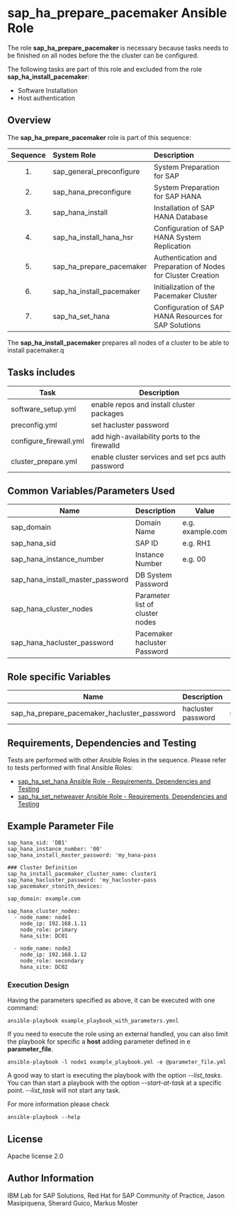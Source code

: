 # sap_ha_prepare_pacemaker Ansible Role

The role **sap_ha_prepare_pacemaker** is necessary because tasks needs to be finished on all nodes before the the cluster can be configured.

The following tasks are part of this role and excluded from the role **sap_ha_install_pacemaker**:
  - Software Installation
  - Host authentication

## Overview

The **sap_ha_prepare_pacemaker** role is part of this sequence:

| Sequence | System Role              | Description                                                  |
| :------: | :----------------------- | :----------------------------------------------------------- |
|    1.    | sap_general_preconfigure | System Preparation for SAP                                   |
|    2.    | sap_hana_preconfigure    | System Preparation for SAP HANA                              |
|    3.    | sap_hana_install         | Installation of SAP HANA Database                            |
|    4.    | sap_ha_install_hana_hsr  | Configuration of SAP HANA System Replication                 |
|    5.    | sap_ha_prepare_pacemaker | Authentication and Preparation of Nodes for Cluster Creation |
|    6.    | sap_ha_install_pacemaker | Initialization of the Pacemaker Cluster                      |
|    7.    | sap_ha_set_hana          | Configuration of SAP HANA Resources for SAP Solutions        |

The **sap_ha_install_pacemaker** prepares all nodes of a cluster to be able to install pacemaker.q

## Tasks includes

| Task                   | Description                                       |
| ---------------------- | ------------------------------------------------- |
| software_setup.yml     | enable repos and install cluster packages         |
| preconfig.yml          | set hacluster password                            |
| configure_firewall.yml | add high-availability ports to the firewalld      |
| cluster_prepare.yml    | enable cluster services and set pcs auth password |

## Common Variables/Parameters Used

| Name                             | Description                     | Value            |
| -------------------------------- | ------------------------------- | ---------------- |
| sap_domain                       | Domain Name                     | e.g. example.com |
| sap_hana_sid                     | SAP ID                          | e.g. RH1         |
| sap_hana_instance_number         | Instance Number                 | e.g. 00          |
| sap_hana_install_master_password | DB System Password              |
| sap_hana_cluster_nodes           | Parameter list of cluster nodes |
| sap_hana_hacluster_password      | Pacemaker hacluster Password    |

## Role specific Variables

| Name                                        | Description        | Value                       |
| ------------------------------------------- | ------------------ | --------------------------- |
| sap_ha_prepare_pacemaker_hacluster_password | hacluster password | sap_hana_hacluster_password |

## Requirements, Dependencies and Testing

Tests are performed with other Ansible Roles in the sequence. Please refer to tests performed with final Ansible Roles:
- [sap_ha_set_hana Ansible Role - Requirements, Dependencies and Testing](roles/sap_ha_set_hana/README.md#l#requirements-dependencies-and-testing)
- [sap_ha_set_netweaver Ansible Role - Requirements, Dependencies and Testing](roles/sap_ha_set_netweaver/README.md#l#requirements-dependencies-and-testing)

## Example Parameter File

```
sap_hana_sid: 'DB1'
sap_hana_instance_number: '00'
sap_hana_install_master_password: 'my_hana-pass

### Cluster Definition
sap_ha_install_pacemaker_cluster_name: cluster1
sap_hana_hacluster_password: 'my_hacluster-pass
sap_pacemaker_stonith_devices:

sap_domain: example.com

sap_hana_cluster_nodes:
  - node_name: node1
    node_ip: 192.168.1.11
    node_role: primary
    hana_site: DC01

  - node_name: node2
    node_ip: 192.168.1.12
    node_role: secondary
    hana_site: DC02

```

### Execution Design

Having the parameters specified as above, it can be executed with one command:

```
ansible-playbook example_playbook_with_parameters.ymnl
```

If you need to execute the role using an external handled, you can also limit the playbook for
specific a **host** adding parameter defined in e **parameter_file**.

```
ansible-playbook -l node1 example_playbook.yml -e @parameter_file.yml
```

A good way to start is executing the playbook with the option _--list_tasks_. You can than start a
playbook with the option _--start-at-task_ at a specific point. _--list_task_ will not start any
task.

For more information please check

```
ansible-playbook --help
```

## License

Apache license 2.0

## Author Information

IBM Lab for SAP Solutions, Red Hat for SAP Community of Practice, Jason Masipiquena, Sherard Guico,
Markus Moster

